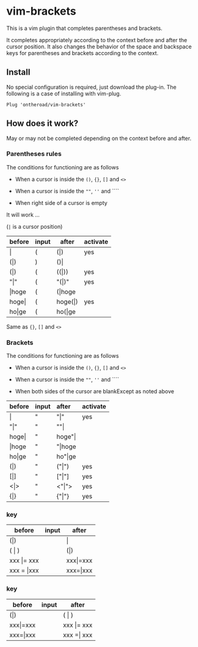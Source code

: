 # vim-brackets

This is a vim plugin that completes parentheses and brackets.

It completes appropriately according to the context before and after the cursor position. It also changes the behavior of the space and backspace keys for parentheses and brackets according to the context.

## Install

No special configuration is required, just download the plug-in. The following is a case of installing with vim-plug.

```vim
Plug 'ontheroad/vim-brackets'
```

## How does it work?

May or may not be completed depending on the context before and after.

### Parentheses rules

The conditions for functioning are as follows

- When a cursor is inside the ``()``, ``{}``, ``[]`` and ``<>``

- When a cursor is inside the ``""``, ``''`` and ````

- When right side of a cursor is empty

It will work ...

(``|`` is a cursor position)

| before | input | after    | activate |
|:------ |:----- | -------- | -------- |
| \|     | (     | (\|)     | yes      |
| (\|)   | )     | ()\|     |          |
| (\|)   | (     | ((\|))   | yes      |
| "\|"   | (     | "(\|)"   | yes      |
| \|hoge | (     | (\|hoge  |          |
| hoge\| | (     | hoge(\|) | yes      |
| ho\|ge | (     | ho(\|ge  |          |

Same as ``{}``, ``[]`` and ``<>``

### Brackets

The conditions for functioning are as follows

- When a cursor is inside the `()`, `{}`, `[]` and `<>`

- When a cursor is inside the `""`, `''` and ````

- When both sides of the cursor are blankExcept as noted above

| before | input | after   | activate |
|:------ |:----- |:------- | -------- |
| \|     | "     | "\|"    | yes      |
| "\|"   | "     | ""\|    |          |
| hoge\| | "     | hoge"\| |          |
| \|hoge | "     | "\|hoge |          |
| ho\|ge | "     | ho"\|ge |          |
| (\|)   | "     | ("\|")  | yes      |
| [\|]   | "     | ["\|"]  | yes      |
| <\|>   | "     | <"\|">  | yes      |
| {\|}   | "     | {"\|"}  | yes      |

### <BS> key

| before      | input | after     |
| ----------- | ----- | --------- |
| (\|)        | <BS>  | \|        |
| ( \| )      | <BS>  | (\|)      |
| xxx \|= xxx | <BS>  | xxx\|=xxx |
| xxx = \|xxx | <BS>  | xxx=\|xxx |

### <SPACE> key

| before    | input   | after       |
| --------- | ------- | ----------- |
| (\|)      | <SPACE> | ( \| )      |
| xxx\|=xxx | <SPACE> | xxx \|= xxx |
| xxx=\|xxx | <SPACE> | xxx =\| xxx |
